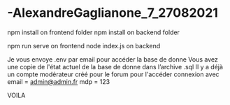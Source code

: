 # -AlexandreGaglianone_7_27082021

npm install on frontend folder
npm install on backend folder

npm run serve on frontend
node index.js on backend

Je vous envoye .env par email pour accéder la base de donne
Vous avez une copie de l'état actuel de la base de donne dans l’archive .sql
Il y a déjà un compte modérateur créé pour le forum
pour l'accéder connexion avec email = admin@admin.fr   mdp = 123


VOILA
